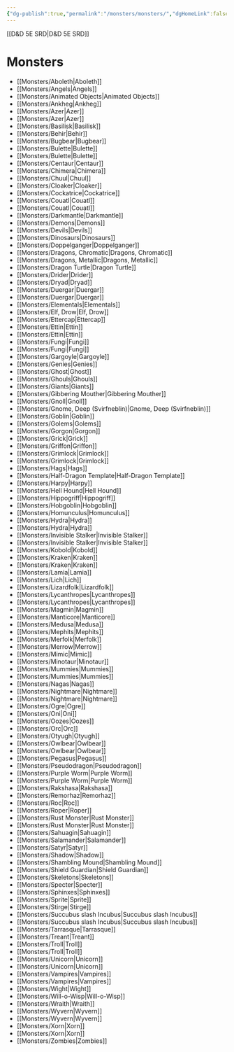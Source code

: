 ```yaml
---
{"dg-publish":true,"permalink":"/monsters/monsters/","dgHomeLink":false,"dgPassFrontmatter":true}
---
```


[[D&D 5E SRD|D&D 5E SRD]]
# Monsters
- [[Monsters/Aboleth|Aboleth]]
- [[Monsters/Angels|Angels]]
- [[Monsters/Animated Objects|Animated Objects]]
- [[Monsters/Ankheg|Ankheg]]
- [[Monsters/Azer|Azer]]
- [[Monsters/Azer|Azer]]
- [[Monsters/Basilisk|Basilisk]]
- [[Monsters/Behir|Behir]]
- [[Monsters/Bugbear|Bugbear]]
- [[Monsters/Bulette|Bulette]]
- [[Monsters/Bulette|Bulette]]
- [[Monsters/Centaur|Centaur]]
- [[Monsters/Chimera|Chimera]]
- [[Monsters/Chuul|Chuul]]
- [[Monsters/Cloaker|Cloaker]]
- [[Monsters/Cockatrice|Cockatrice]]
- [[Monsters/Couatl|Couatl]]
- [[Monsters/Couatl|Couatl]]
- [[Monsters/Darkmantle|Darkmantle]]
- [[Monsters/Demons|Demons]]
- [[Monsters/Devils|Devils]]
- [[Monsters/Dinosaurs|Dinosaurs]]
- [[Monsters/Doppelganger|Doppelganger]]
- [[Monsters/Dragons, Chromatic|Dragons, Chromatic]]
- [[Monsters/Dragons, Metallic|Dragons, Metallic]]
- [[Monsters/Dragon Turtle|Dragon Turtle]]
- [[Monsters/Drider|Drider]]
- [[Monsters/Dryad|Dryad]]
- [[Monsters/Duergar|Duergar]]
- [[Monsters/Duergar|Duergar]]
- [[Monsters/Elementals|Elementals]]
- [[Monsters/Elf, Drow|Elf, Drow]]
- [[Monsters/Ettercap|Ettercap]]
- [[Monsters/Ettin|Ettin]]
- [[Monsters/Ettin|Ettin]]
- [[Monsters/Fungi|Fungi]]
- [[Monsters/Fungi|Fungi]]
- [[Monsters/Gargoyle|Gargoyle]]
- [[Monsters/Genies|Genies]]
- [[Monsters/Ghost|Ghost]]
- [[Monsters/Ghouls|Ghouls]]
- [[Monsters/Giants|Giants]]
- [[Monsters/Gibbering Mouther|Gibbering Mouther]]
- [[Monsters/Gnoll|Gnoll]]
- [[Monsters/Gnome, Deep (Svirfneblin)|Gnome, Deep (Svirfneblin)]]
- [[Monsters/Goblin|Goblin]]
- [[Monsters/Golems|Golems]]
- [[Monsters/Gorgon|Gorgon]]
- [[Monsters/Grick|Grick]]
- [[Monsters/Griffon|Griffon]]
- [[Monsters/Grimlock|Grimlock]]
- [[Monsters/Grimlock|Grimlock]]
- [[Monsters/Hags|Hags]]
- [[Monsters/Half-Dragon Template|Half-Dragon Template]]
- [[Monsters/Harpy|Harpy]]
- [[Monsters/Hell Hound|Hell Hound]]
- [[Monsters/Hippogriff|Hippogriff]]
- [[Monsters/Hobgoblin|Hobgoblin]]
- [[Monsters/Homunculus|Homunculus]]
- [[Monsters/Hydra|Hydra]]
- [[Monsters/Hydra|Hydra]]
- [[Monsters/Invisible Stalker|Invisible Stalker]]
- [[Monsters/Invisible Stalker|Invisible Stalker]]
- [[Monsters/Kobold|Kobold]]
- [[Monsters/Kraken|Kraken]]
- [[Monsters/Kraken|Kraken]]
- [[Monsters/Lamia|Lamia]]
- [[Monsters/Lich|Lich]]
- [[Monsters/Lizardfolk|Lizardfolk]]
- [[Monsters/Lycanthropes|Lycanthropes]]
- [[Monsters/Lycanthropes|Lycanthropes]]
- [[Monsters/Magmin|Magmin]]
- [[Monsters/Manticore|Manticore]]
- [[Monsters/Medusa|Medusa]]
- [[Monsters/Mephits|Mephits]]
- [[Monsters/Merfolk|Merfolk]]
- [[Monsters/Merrow|Merrow]]
- [[Monsters/Mimic|Mimic]]
- [[Monsters/Minotaur|Minotaur]]
- [[Monsters/Mummies|Mummies]]
- [[Monsters/Mummies|Mummies]]
- [[Monsters/Nagas|Nagas]]
- [[Monsters/Nightmare|Nightmare]]
- [[Monsters/Nightmare|Nightmare]]
- [[Monsters/Ogre|Ogre]]
- [[Monsters/Oni|Oni]]
- [[Monsters/Oozes|Oozes]]
- [[Monsters/Orc|Orc]]
- [[Monsters/Otyugh|Otyugh]]
- [[Monsters/Owlbear|Owlbear]]
- [[Monsters/Owlbear|Owlbear]]
- [[Monsters/Pegasus|Pegasus]]
- [[Monsters/Pseudodragon|Pseudodragon]]
- [[Monsters/Purple Worm|Purple Worm]]
- [[Monsters/Purple Worm|Purple Worm]]
- [[Monsters/Rakshasa|Rakshasa]]
- [[Monsters/Remorhaz|Remorhaz]]
- [[Monsters/Roc|Roc]]
- [[Monsters/Roper|Roper]]
- [[Monsters/Rust Monster|Rust Monster]]
- [[Monsters/Rust Monster|Rust Monster]]
- [[Monsters/Sahuagin|Sahuagin]]
- [[Monsters/Salamander|Salamander]]
- [[Monsters/Satyr|Satyr]]
- [[Monsters/Shadow|Shadow]]
- [[Monsters/Shambling Mound|Shambling Mound]]
- [[Monsters/Shield Guardian|Shield Guardian]]
- [[Monsters/Skeletons|Skeletons]]
- [[Monsters/Specter|Specter]]
- [[Monsters/Sphinxes|Sphinxes]]
- [[Monsters/Sprite|Sprite]]
- [[Monsters/Stirge|Stirge]]
- [[Monsters/Succubus slash Incubus|Succubus slash Incubus]]
- [[Monsters/Succubus slash Incubus|Succubus slash Incubus]]
- [[Monsters/Tarrasque|Tarrasque]]
- [[Monsters/Treant|Treant]]
- [[Monsters/Troll|Troll]]
- [[Monsters/Troll|Troll]]
- [[Monsters/Unicorn|Unicorn]]
- [[Monsters/Unicorn|Unicorn]]
- [[Monsters/Vampires|Vampires]]
- [[Monsters/Vampires|Vampires]]
- [[Monsters/Wight|Wight]]
- [[Monsters/Will-o-Wisp|Will-o-Wisp]]
- [[Monsters/Wraith|Wraith]]
- [[Monsters/Wyvern|Wyvern]]
- [[Monsters/Wyvern|Wyvern]]
- [[Monsters/Xorn|Xorn]]
- [[Monsters/Xorn|Xorn]]
- [[Monsters/Zombies|Zombies]]